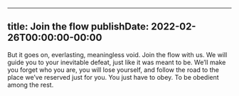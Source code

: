 
---
title: Join the flow
publishDate: 2022-02-26T00:00:00-00:00
---

But it goes on, everlasting, meaningless void.
Join the flow with us. We will guide you to your inevitable defeat,
just like it was meant to be. We’ll make you forget who you are, you will lose
yourself, and follow the road to the place we’ve reserved just for you.
You just have to obey. To be obedient among the rest.
